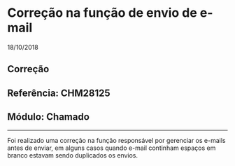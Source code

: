 # Correção na função de envio de e-mail
18/10/2018
## Correção
## Referência: CHM28125
## Módulo: Chamado
***

Foi realizado uma correção na função responsável por gerenciar os e-mails antes de enviar, em alguns casos quando e-mail continham espaços em branco estavam sendo duplicados os envios.